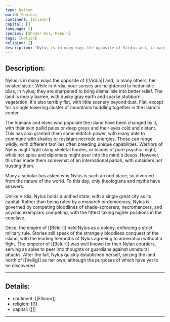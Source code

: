 ```yaml
---
type: Nation
world: Geminos
continent: [Ellanor]
capital: []
language: []
species: [Shadar-Kai, Reborn]
tags: [Nation]
religion: []
description: "Nylus is in many ways the opposite of Virdia and, in many others, her twisted sister. While in Virdia, your senses are heightened to hedonistic bliss, in Nylus, they are sharpened to bring dismal isle into better relief. The land is nearly barren, with dusky gray earth and sparse stubborn vegetation. It's also terribly flat, with little scenery beyond dust. Flat, except for a single towering cluster of mountains huddling together in the island's center."
---
```


## Description:

Nylus is in many ways the opposite of [[Virdia]] and, in many others, her twisted sister. While in Virdia, your senses are heightened to hedonistic bliss, in Nylus, they are sharpened to bring dismal isle into better relief. The land is nearly barren, with dusky gray earth and sparse stubborn vegetation. It's also terribly flat, with little scenery beyond dust. Flat, except for a single towering cluster of mountains huddling together in the island's center. 

The humans and elves who populate the island have been changed by it, with their skin pallid pales or deep greys and their eyes cold and distant. This has also granted them some eldritch power, with many able to commune with shades or resistant necrotic energies. These can range wildly, with different families often breeding unique capabilities. Warriors of Nylus might fight using skeletal hordes, or blades of pure psychic might, while her spies and diplomats might peer into the mind's deeps. However, this has made them somewhat of an international pariah, with outsiders not trusting them.  

Many a scholar has asked why Nylus is such an odd place, so divorced from the nature of the world. To this day, only theologians and myths have answers.

Unlike Virdia, Nylus holds a unified state, with a single great city as its capital. Rather than being ruled by a monarch or democracy, Nylus is governed by competing bloodlines of shade-sorcerers, necromancers, and psychic exemplars competing, with the fittest taking higher positions in the conclave.

Once, the empire of [[Beluir]] held Nylus as a colony, enforcing a strict military rule. Stories still speak of the strangely bloodless conquest of the island, with the leading hierarchs of Nylus agreeing to annexation without a fight. The emperor of [[Beluir]] was well known for their Nylan courtiers, serving as spies to peer into thoughts or guardians against unnatural attacks. After the fall, Nylus quickly established herself, seizing the land north of [[Vellig]] as her own, although the purposes of which have yet to be discovered. 

---
## Details:
- continent: [[Ellanor]]
- religion: [[]]
- capital: [[]]

---




